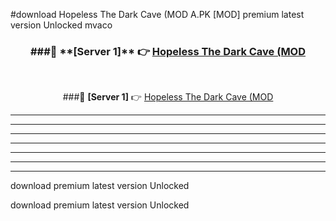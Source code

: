 #download Hopeless The Dark Cave (MOD A.PK [MOD] premium latest version Unlocked mvaco 



<div align="center">
<h3>###🔹 **[Server 1]** 👉 <a href="https://download1apk.web.app/">Hopeless The Dark Cave (MOD</a></h3><br>


###🔹 **[Server 1]** 👉 <a href="https://download1apk.web.app/">Hopeless The Dark Cave (MOD</a></h3>
</div>



----------------------------------------------------------

----------------------------------------------------------

----------------------------------------------------------

----------------------------------------------------------

----------------------------------------------------------

----------------------------------------------------------

----------------------------------------------------------

download premium latest version Unlocked

download premium latest version Unlocked
